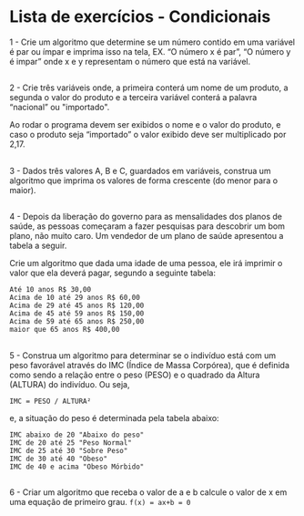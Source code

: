 # Lista de exercícios - Condicionais 
1 - Crie um algoritmo que determine se um número contido em uma variável é par ou ímpar e imprima isso na tela, 
EX. “O número x é par”, “O número y é impar” onde x e y representam o número que está na variável.

## 
2 - Crie três variáveis onde, a primeira conterá um nome de um produto, a segunda o valor do produto e a terceira variável conterá a palavra “nacional” ou "importado".

Ao rodar o programa devem ser exibidos o nome e o valor do produto, e caso o produto seja “importado” o valor exibido deve ser multiplicado por 2,17. 

## 
3 - Dados três valores A, B e C, guardados em variáveis, construa um algoritmo que imprima os valores de forma crescente (do menor para o maior).

## 
4 - Depois da liberação do governo para as mensalidades dos planos de saúde, as pessoas começaram a fazer pesquisas para descobrir um bom plano, não muito caro. Um vendedor de um plano de saúde apresentou a tabela a seguir. 

Crie um algoritmo que dada uma idade de uma pessoa, ele irá imprimir o valor que ela deverá pagar, segundo a seguinte tabela:

```
Até 10 anos R$ 30,00
Acima de 10 até 29 anos R$ 60,00
Acima de 29 até 45 anos R$ 120,00
Acima de 45 até 59 anos R$ 150,00
Acima de 59 até 65 anos R$ 250,00
maior que 65 anos R$ 400,00
``` 

## 
5 - Construa um algoritmo para determinar se o indivíduo está com um peso favorável através do IMC (Índice de Massa
Corpórea), que é definida como sendo a relação entre o peso (PESO) e o quadrado da Altura (ALTURA) do indivíduo. Ou seja,

`IMC = PESO / ALTURA²`

e, a situação do peso é determinada pela tabela abaixo:
```
IMC abaixo de 20 "Abaixo do peso"
IMC de 20 até 25 "Peso Normal"
IMC de 25 até 30 "Sobre Peso"
IMC de 30 até 40 "Obeso"
IMC de 40 e acima "Obeso Mórbido"
```
## 
6 - Criar um algoritmo que receba o valor de a e b calcule o valor de x em uma equação de primeiro grau. 
		 `f(x) = ax+b = 0`
